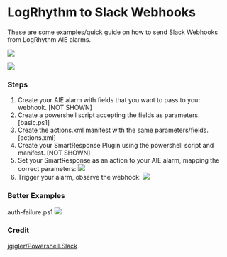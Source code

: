 # LogRhythm to Slack Webhooks
These are some examples/quick guide on how to send Slack Webhooks from LogRhythm AIE alarms.

![](http://i.imgur.com/5ABXvuD.png)

![](http://i.imgur.com/wUBYA1Y.png)

### Steps
1. Create your AIE alarm with fields that you want to pass to your webhook. [NOT SHOWN]
2. Create a powershell script accepting the fields as parameters. [basic.ps1]
3. Create the actions.xml manifest with the same parameters/fields. [actions.xml]
4. Create your SmartResponse Plugin using the powershell script and manifest. [NOT SHOWN]
5. Set your SmartResponse as an action to your AIE alarm, mapping the correct parameters:
![](http://i.imgur.com/OMyji4t.png)
6. Trigger your alarm, observe the webhook:
![](http://i.imgur.com/OAlGKxa.png)

### Better Examples
auth-failure.ps1
![](http://i.imgur.com/YBiH4OD.png)

### Credit
[jgigler/Powershell.Slack](https://github.com/jgigler/Powershell.Slack)